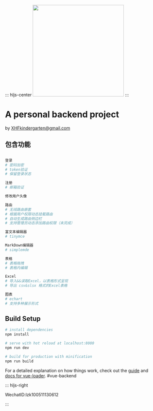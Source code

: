 

::: hljs-center
<img src="http://35.241.100.176:3000/upload/context/1556968902289.png" style="height:300px;" />
:::
# A personal backend project 
by XHFkindergarten@gmail.com



## 包含功能
``` bash

登录
# 密码加密
# token验证
# 保留登录状态

注册
# 邮箱验证

修改用户头像

路由
# 无线路由嵌套
# 根据用户权限动态挂载路由
# 自动生成路由侧边栏
# 支持管理员动态添加路由权限（未完成）

富文本编辑器
# tinymce

MarkDown编辑器
# simplemde

表格
# 表格拖拽
# 表格内编辑

Excel
# 导入&&读取Excel，以表格形式呈现
# 导出 csv&slsx 格式的Excel表格

图表
# echart
# 支持多种展示形式

```


## Build Setup

``` bash
# install dependencies
npm install

# serve with hot reload at localhost:8080
npm run dev

# build for production with minification
npm run build
```

For a detailed explanation on how things work, check out the [guide](http://vuejs-templates.github.io/webpack/) and [docs for vue-loader](http://vuejs.github.io/vue-loader).
#vue-backend

::: hljs-right

WechatID:lzk100511130612

:::
